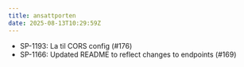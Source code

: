 ```yaml
---
title: ansattporten
date: 2025-08-13T10:29:59Z
---
```

- SP-1193: La til CORS config (#176)
- SP-1166: Updated README to reflect changes to endpoints (#169)

